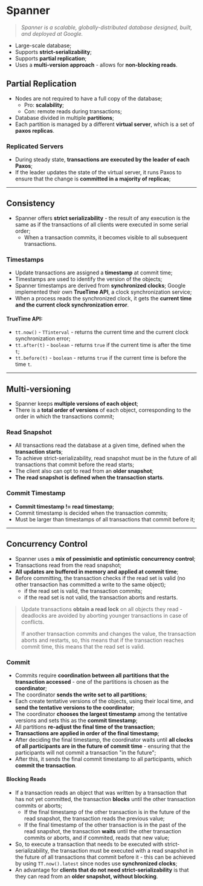 # Spanner

> _Spanner is a scalable, globally-distributed database designed, built, and deployed at Google._

* Large-scale database;
* Supports **strict-serializability**;
* Supports **partial replication**;
* Uses a **multi-version approach** - allows for **non-blocking reads**.

## Partial Replication

* Nodes are not required to have a full copy of the database;
  * Pro: **scalability**;
  * Con: remote reads during transactions;
* Database divided in multiple **partitions**;
* Each partition is managed by a different **virtual server**, which is a set of **paxos replicas**.

### Replicated Servers

* During steady state, **transactions are executed by the leader of each Paxos**;
* If the leader updates the state of the virtual server, it runs Paxos to ensure that the change is **committed in a majority of replicas**;

---

## Consistency

* Spanner offers **strict serializability** - the result of any execution is the same as if the transactions of all clients were executed in some serial order;
  *  When a transaction commits, it becomes visible to all subsequent transactions.

### Timestamps

* Update transactions are assigned a **timestamp** at commit time;
* Timestamps are used to identify the version of the objects;
* Spanner timestamps are derived from **synchronized clocks**; Google implemented their own **TrueTime API**, a clock synchronization service;
* When a process reads the synchronized clock, it gets the **current time and the current clock synchronization error**.

#### TrueTime API:

* `tt.now()` - `TTinterval` - returns the current time and the current clock synchronization error;
* `tt.after(t)` - `boolean` - returns `true` if the current time is after the time `t`;
* `tt.before(t)` - `boolean` - returns `true` if the current time is before the time `t`.

---

## Multi-versioning

* Spanner keeps **multiple versions of each object**;
* There is a **total order of versions** of each object, corresponding to the order in which the transactions commit;

### Read Snapshot

* All transactions read the database at a given time, defined when the **transaction starts**;
* To achieve strict-serializability, read snapshot must be in the future of all transactions that commit before the read starts;
* The client also can opt to read from an **older snapshot**;
* **The read snapshot is defined when the transaction starts**.

### Commit Timestamp

* **Commit timestamp != read timestamp**;
* Commit timestamp is decided when the transaction commits;
* Must be larger than timestamps of all transactions that commit before it;

---

## Concurrency Control

* Spanner uses a **mix of pessimistic and optimistic concurrency control**;
* Transactions read from the read snapshot;
* **All updates are buffered in memory and applied at commit time**;
* Before committing, the transaction checks if the read set is valid (no other transaction has committed a write to the same object);
  * if the read set is valid, the transaction commits;
  * if the read set is not valid, the transaction aborts and restarts.

> Update transactions **obtain a read lock** on all objects they read - deadlocks are avoided by aborting younger transactions in case of conflicts.
>
> If another transaction commits and changes the value, the transaction aborts and restarts, so, this means that if the transaction reaches commit time, this means that the read set is valid.

### Commit

* Commits require **coordination between all partitions that the transaction accessed** - one of the partitions is chosen as the **coordinator**;
* The coordinator **sends the write set to all partitions**;
* Each create tentative versions of the objects, using their local time, and **send the tentative versions to the coordinator**;
* The coordinator **chooses the largest timestamp** among the tentative versions and sets this as the **commit timestamp**;
* All partitions **re-adjust the final time of the transaction**;
* **Transactions are applied in order of the final timestamp**;
* After deciding the final timestamp, the coordinator waits until **all clocks of all participants are in the future of commit time** - ensuring that the participants will not commit a transaction "in the future";
* After this, it sends the final commit timestamp to all participants, which **commit the transaction**.

<!--TODO: Study Collective agreement total order protocol - spanner uses this algorithm to define the total order of transactions-->

#### Blocking Reads

* If a transaction reads an object that was written by a transaction that has not yet committed, the transaction **blocks** until the other transaction commits or aborts;
  * If the final timestamp of the other transaction is in the future of the read snapshot, the transaction reads the previous value;
  * If the final timestamp of the other transaction is in the past of the read snapshot, the transaction **waits** until the other transaction commits or aborts, and if commited, reads that new value;
* So, to execute a transaction that needs to be executed with strict-serializability, the transaction must be executed with a read snapshot in the future of all transactions that commit before it - this can be achieved by using `TT.now().latest` since nodes use **synchronized clocks**;
* An advantage for **clients that do not need strict-serializability** is that they can read from an **older snapshot, without blocking**.
